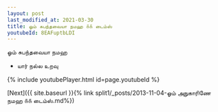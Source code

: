 ```yaml
---
layout: post
last_modified_at: 2021-03-30
title: ஓம் சுபந்தவையா நமஹ ௧௧ டைம்ஸ்
youtubeId: 8EAFuptbLDI
---
```

 
 
 ஓம் சுபந்தவையா நமஹ  
 
 -  யார் நல்ல உறவு 
 
  
 
  
 
 
 
 
 
 


{% include youtubePlayer.html id=page.youtubeId %}
 
[Next]({{ site.baseurl }}{% link  split1/_posts/2013-11-04-ஓம் அநுகாரிணே நமஹ ௧௧ டைம்ஸ்.md%})
 

